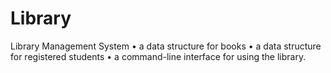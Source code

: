 # Library
Library Management System
•	a data structure for books 
•	a data structure for registered students
•	a command-line interface for using the library.
